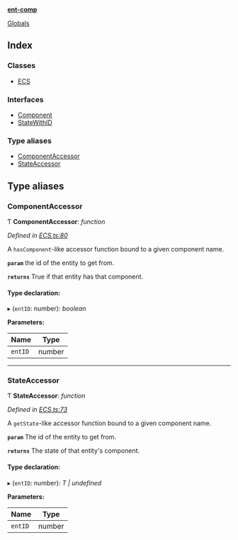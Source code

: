 **[ent-comp](README.md)**

[Globals](README.md)

## Index

### Classes

* [ECS](classes/ecs.md)

### Interfaces

* [Component](interfaces/component.md)
* [StateWithID](interfaces/statewithid.md)

### Type aliases

* [ComponentAccessor](README.md#componentaccessor)
* [StateAccessor](README.md#stateaccessor)

## Type aliases

###  ComponentAccessor

Ƭ **ComponentAccessor**: *function*

*Defined in [ECS.ts:80](https://github.com/PandawanFr/ent-comp/blob/4377491/src/ECS.ts#L80)*

A `hasComponent`-like accessor function bound to a given component name.

**`param`** the id of the entity to get from.

**`returns`** True if that entity has that component.

#### Type declaration:

▸ (`entID`: number): *boolean*

**Parameters:**

Name | Type |
------ | ------ |
`entID` | number |

___

###  StateAccessor

Ƭ **StateAccessor**: *function*

*Defined in [ECS.ts:73](https://github.com/PandawanFr/ent-comp/blob/4377491/src/ECS.ts#L73)*

A `getState`-like accessor function bound to a given component name.

**`param`** The id of the entity to get from.

**`returns`** The state of that entity's component.

#### Type declaration:

▸ (`entID`: number): *T | undefined*

**Parameters:**

Name | Type |
------ | ------ |
`entID` | number |